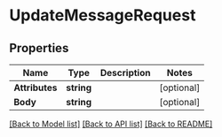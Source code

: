 # UpdateMessageRequest

## Properties

Name | Type | Description | Notes
------------ | ------------- | ------------- | -------------
**Attributes** | **string** |  | [optional] 
**Body** | **string** |  | [optional] 

[[Back to Model list]](../README.md#documentation-for-models) [[Back to API list]](../README.md#documentation-for-api-endpoints) [[Back to README]](../README.md)


